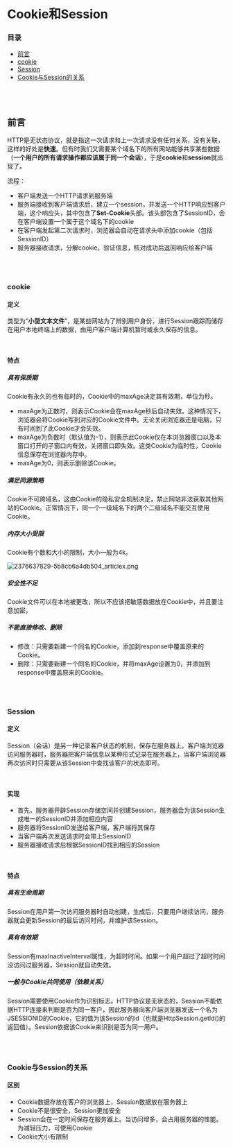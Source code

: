 # Cookie和Session

### 目录

- [前言](#前言)
- [cookie](#cookie)
- [Session](#Session)
- [Cookie与Session的关系](#Cookie与Session的关系)



</br></br>

## 前言

HTTP是无状态协议，就是指这一次请求和上一次请求没有任何关系，没有关联，这样的好处是**快速**。但有时我们又需要某个域名下的所有网站能够共享某些数据（**一个用户的所有请求操作都应该属于同一个会话**），于是**cookie**和**session**就出现了。

流程：

- 客户端发送一个HTTP请求到服务端
- 服务端接收到客户端请求后，建立一个session，并发送一个HTTP响应到客户端，这个响应头，其中包含了**Set-Cookie**头部。该头部包含了SessionID，会在客户端设置一个属于这个域名下的cookie
- 在客户端发起第二次请求时，浏览器会自动在请求头中添加cookie（包括SessionID）
- 服务器接收请求，分解cookie，验证信息，核对成功后返回响应给客户端



</br></br>

### cookie

#### 定义

类型为“**小型文本文件**”，是某些网站为了辨别用户身份，进行Session跟踪而储存在用户本地终端上的数据，由用户客户端计算机暂时或永久保存的信息。

</br>

#### 特点

##### 具有保质期

Cookie有永久的也有临时的，Cookie中的maxAge决定其有效期，单位为秒。

- maxAge为正数时，则表示Cookie会在maxAge秒后自动失效。这种情况下，浏览器会将Cookie写到对应的Cookie文件中。无论关闭浏览器还是电脑，只有时间到了此Cookie才会失效。
- maxAge为负数时（默认值为-1），则表示此Cookie仅在本浏览器窗口以及本窗口打开的子窗口内有效，关闭窗口即失效。这类Cookie为临时性，Cookie信息保存在浏览器内存中。
- maxAge为0，则表示删除该Cookie。

##### 满足同源策略

Cookie不可跨域名，这由Cookie的隐私安全机制决定，禁止网站非法获取其他网站的Cookie。正常情况下，同一个一级域名下的两个二级域名不能交互使用Cookie。

##### 内存大小受限

Cookie有个数和大小的限制，大小一般为4k。

![2376637829-5b8cb6a4db504_articlex.png](https://segmentfault.com/img/bVbGSot)

##### 安全性不足

Cookie文件可以在本地被更改，所以不应该把敏感数据放在Cookie中，并且要注意加密。

##### 不能直接修改、删除

- 修改：只需要新建一个同名的Cookie，添加到response中覆盖原来的Cookie。
- 删除：只需要新建一个同名的Cookie，并将maxAge设置为0，并添加到response中覆盖原来的Cookie。



</br></br>

### Session

#### 定义

Session（会话）是另一种记录客户状态的机制，保存在服务器上。客户端浏览器访问服务器时，服务器把客户端信息以某种形式记录在服务器上，当客户端浏览器再次访问时只需要从该Session中查找该客户的状态即可。

</br>

#### 实现

- 首先，服务器开辟Session存储空间并创建Session，服务器会为该Session生成唯一的SessionID并添加相应内容
- 服务器将SessionID发送给客户端，客户端将其保存
- 当客户端再次发送请求时会带上SessionID
- 服务器接收请求后根据SessionID找到相应的Session

</br>

#### 特点

##### 具有生命周期

Session在用户第一次访问服务器时自动创建，生成后，只要用户继续访问，服务器就会更新Session的最后访问时间，并维护该Session。

##### 具有有效期

Session有maxInactiveInterval属性，为超时时间。如果一个用户超过了超时时间没访问过服务器，Session就自动失效。

##### 一般与Cookie共同使用（依赖关系）

Session需要使用Cookie作为识别标志。HTTP协议是无状态的，Session不能依据HTTP连接来判断是否为同一客户，因此服务器向客户端浏览器发送一个名为JSESSIONID的Cookie，它的值为该Session的id（也就是HttpSession.getId()的返回值）。Session依据该Cookie来识别是否为同一用户。



</br></br>

### Cookie与Session的关系

#### 区别

- Cookie数据存放在客户的浏览器上，Session数据放在服务器上
- Cookie不是很安全，Session更加安全
- Session会在一定时间保存在服务器上。当访问增多，会占用服务器的性能。为减轻压力，可使用Cookie
- Cookie大小有限制